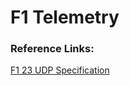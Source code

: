 # F1 Telemetry

### Reference Links:

[F1 23 UDP Specification](https://answers.ea.com/t5/General-Discussion/F1-23-UDP-Specification/m-p/12633159?attachment-id=704910)
